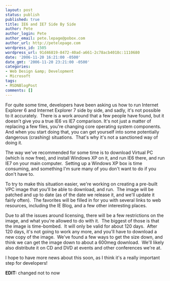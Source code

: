 ```yaml
---
layout: post
status: publish
published: true
title: IE6 and IE7 Side By Side
author: Pete
author_login: Pete
author_email: pete.lepage@pobox.com
author_url: http://petelepage.com
wordpress_id: 1505
wordpress_url: 91d46819-8472-40ad-a661-2c78acb4018c:1110680
date: '2006-11-20 16:21:00 -0500'
date_gmt: '2006-11-20 23:21:00 -0500'
categories:
- Web Design &amp; Development
- Microsoft
tags:
- MSDNBlogPost
comments: []
---
```

<p>For quite some time, developers have been asking us how to run Internet Explorer 6 and Internet Explorer 7 side by side, and sadly, it's not possible to it accurately.&nbsp; There is a work around that a few people have found, but it doesn't give you a true IE6 vs IE7 comparison. It's not just a matter of replacing a few files, you're changing core operating system components.&nbsp; And when you start doing that, you can get yourself into some potentially dangerous (crashing) situations.&nbsp; That's why it's not a sanctioned way of doing it.</p>
<p>The way we've recommended for some time is to download Virtual PC (which is now free), and install Windows XP on it, and run IE6 there, and run IE7 on your main computer.&nbsp; Setting up a Windows XP box is time consuming, and something I'm sure many of you don't want to do if you don't have to.&nbsp; </p>
<p>To try to make this situation easier, we're working on creating a pre-built VPC image that you'll be able to download, and run.&nbsp; The image will be patched and up to date (as of the date we release it, and we'll update it fairly often).&nbsp; The favorites will be filled in for you with several links to web resources, including the IE Blog, and a few other interesting places.</p>
<p>Due to all the issues around licensing, there will be a few restrictions on the image, and what you're allowed to do with it.&nbsp; The biggest of those is that the image is time-bombed.&nbsp; It will only be valid for about 120 days.&nbsp; After 120 days, it's not going to work any more, and you'll have to download a new copy of the image.&nbsp; We've found a few ways to get the size down, and think we can get the image down to about a 600meg download.&nbsp; We'll likely also distribute it on CD and DVD at events and other conferences we're at.</p>
<p>I hope to have more news about this soon, as I think it's a really important step for developers!</p>
<p><strong>EDIT:</strong> changed not to now</p>
<p><img src="http://blogs.msdn.com/aggbug.aspx?PostID=1110680" width="1" height="1"/></p>
